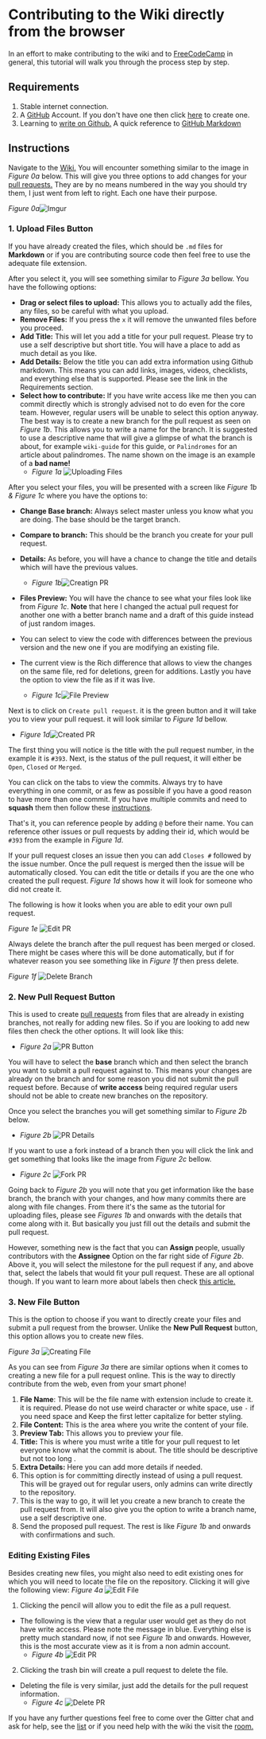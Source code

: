 # Contributing to the Wiki directly from the browser
In an effort to make contributing to the wiki and to [FreeCodeCamp](https://github.com/FreeCodeCamp) in general, this tutorial will walk you through the process step by step.

## Requirements
1. Stable internet connection.
2. A [GitHub](https://github.com) Account. If you don't have one then click [here](https://github.com/join) to create one.
3. Learning to [write on Github.](https://help.github.com/categories/writing-on-github/) A quick reference to [GitHub Markdown](https://github.com/adam-p/markdown-here/wiki/Markdown-Cheatsheet)

## Instructions
Navigate to the [Wiki.](https://github.com/FreeCodeCamp/wiki) You will encounter something similar to the image in _Figure 0a_ below. This will give you three options to add changes for your [pull requests.](https://help.github.com/articles/using-pull-requests/) They are by no means numbered in the way you should try them, I just went from left to right. Each one have their purpose.

_Figure 0a_![Imgur](http://i.imgur.com/6MkwQCx.png)

### 1. Upload Files Button
If you have already created the files, which should be `.md` files for **Markdown** or if you are contributing source code then feel free to use the adequate file extension.

After you select it, you will see something similar to _Figure 3a_ bellow. You have the following options:
- **Drag or select files to upload:** This allows you to actually add the files, any files, so be careful with what you upload.
- **Remove Files:** If you press the `x` it will remove the unwanted files before you proceed.
- **Add Title:** This will let you add a title for your pull request. Please try to use a self descriptive but short title. You will have a place to add as much detail as you like.
- **Add Details:** Below the title you can add extra information using Github markdown. This means you can add links, images, videos, checklists, and everything else that is supported. Please see the link in the Requirements section.
- **Select how to contribute:** If you have write access like me then you can commit directly which is strongly advised not to do even for the core team. However, regular users will be unable to select this option anyway. The best way is to create a new branch for the pull request as seen on _Figure 1b_. This allows you to write a name for the branch. It is suggested to use a descriptive name that will give a glimpse of what the branch is about, for example `wiki-guide` for this guide, or `Palindromes` for an article about palindromes. The name shown on the image is an example of a **bad name!**
  - _Figure 1a_ ![Uploading Files](http://i.imgur.com/PJ2kp5k.png)

After you select your files, you will be presented with a screen like _Figure 1b & Figure 1c_ where you have the options to:
- **Change Base branch:** Always select master unless you know what you are doing. The base should be the target branch.
- **Compare to branch:** This should be the branch you create for your pull request.
- **Details:** As before, you will have a chance to change the title and details which will have the previous values.
  - _Figure 1b_![Creatign PR](http://i.imgur.com/rHfSVcX.png)

- **Files Preview:** You will have the chance to see what your files look like from _Figure 1c_. **Note** that here I changed the actual pull request for another one with a better branch name and a draft of this guide instead of just random images.
- You can select to view the code with differences between the previous version and the new one if you are modifying an existing file.
- The current view is the Rich difference that allows to view the changes on the same file, red for deletions, green for additions.  Lastly you have the option to view the file as if it was live.
  - _Figure 1c_![File Preview](http://i.imgur.com/oYS8ZNr.png)

Next is to click on `Create pull request`. it is the green button and it will take you to view your pull request. it will look similar to _Figure 1d_ bellow.
- _Figure 1d_![Created PR](http://i.imgur.com/PSx5NPU.png)

The first thing you will notice is the title with the pull request number, in the example it is `#393`. Next, is the status of the pull request, it will either be `Open`, `Closed` or `Merged`.

You can click on the tabs to view the commits. Always try to have everything in one commit, or as few as possible if you have a good reason to have more than one commit. If you have multiple commits and need to **squash** them then follow these [instructions](https://github.com/freecodecamp/freecodecamp/wiki/git-rebase#squashing-multiple-commits-into-one).

That's it, you can reference people by adding `@` before their name. You can reference other issues or pull requests by adding their id, which would be `#393` from the example in _Figure 1d_.

If your pull request closes an issue then you can add `Closes #` followed by the issue number. Once the pull request is merged then the issue will be automatically closed. You can edit the title or details if you are the one who created the pull request. _Figure 1d_ shows how it will look for someone who did not create it.

The following is how it looks when you are able to edit your own pull request.

_Figure 1e_ ![Edit PR](http://i.imgur.com/NPgXkiz.png)

Always delete the branch after the pull request has been merged or closed. There might be cases where this will be done automatically, but if for whatever reason you see something like in _Figure 1f_ then press delete.

_Figure 1f_ ![Delete Branch](http://i.imgur.com/vePGN3Y.png)

### 2. New Pull Request Button
This is used to create [pull requests](https://github.com/FreeCodeCamp/FreeCodeCamp/wiki/How-To-Create-A-Pull-Request-for-Free-Code-Camp) from files that are already in existing branches, not really for adding new files. So if you are looking to add new files then check the other options. It will look like this:
- _Figure 2a_ ![PR Button](http://i.imgur.com/WryvU3P.png)

You will have to select the **base** branch which and then select the branch you want to submit a pull request against to. This means your changes are already on the branch and for some reason you did not submit the pull request before. Because of **write access** being required regular users should not be able to create new branches on the repository.

Once you select the branches you will get something similar to _Figure 2b_ below.
- _Figure 2b_ ![PR Details](http://i.imgur.com/omG75qe.png)

If you want to use a fork instead of a branch then you will click the link and get something that looks like the image from _Figure 2c_ bellow.
- _Figure 2c_ ![Fork PR](http://i.imgur.com/0PmVLDL.png)

Going back to _Figure 2b_ you will note that you get information like the base branch, the branch with your changes, and how many commits there are along with file changes. From there it's the same as the tutorial for uploading files, please see _Figures 1b_ and onwards with the details that come along with it. But basically you just fill out the details and submit the pull request.

However, something new is the fact that you can **Assign** people, usually contributors with the **Assignee** Option on the far right side of _Figure 2b_. Above it, you will select the milestone for the pull request if any, and above that, select the labels that would fit your pull request. These are all optional though. If you want to learn more about labels then check [this article.](https://github.com/FreeCodeCamp/FreeCodeCamp/wiki/Select-Issues-for-Contributing-Using-Labels)

### 3. New File Button
This is the option to choose if you want to directly create your files and submit a pull request from the browser. Unlike the **New Pull Request** button, this option allows you to create new files.

_Figure 3a_ ![Creating File](http://i.imgur.com/ZpREhd5.png)

As you can see from _Figure 3a_ there are similar options when it comes to creating a new file for a pull request online. This is the way to directly contribute from the web, even from your smart phone!

1. **File Name**: This will be the file name with extension include to create it. it is required. Please do not use weird character or white space, use `-` if you need space and Keep the first letter capitalize for better styling.
2. **File Content:** This is the area where you write the content of your file.
3. **Preview Tab:** This allows you to preview your file.
4. **Title:** This is where you must write a title for your pull request to let everyone know what the commit is about. The title should be descriptive but not too long .
5. **Extra Details:** Here you can add more details if needed.
6. This option is for committing directly instead of using a pull request. This will be grayed out for regular users, only admins can write directly to the repository.
7. This is the way to go, it will let you create a new branch to create the pull request from. It will also give you the option to write a branch name, use a self descriptive one.
8. Send the proposed pull request. The rest is like _Figure 1b_ and onwards with confirmations and such.

### Editing Existing Files
Besides creating new files, you might also need to edit existing ones for which you will need to locate the file on the repository. Clicking it will give the following view:
 _Figure 4a_ ![Edit File](http://i.imgur.com/equ8XG7.png)
1. Clicking the pencil will allow you to edit the file as a pull request.
  - The following is the view that a regular user would get as they do not have write access. Please note the message in blue. Everything else is pretty much standard now, if not see _Figure 1b_ and onwards. However, this is the most accurate view as it is from a non admin account.
    - _Figure 4b_ ![Edit PR](http://i.imgur.com/tTF7oY2.png)

2. Clicking the trash bin will create a pull request to delete the file.
  - Deleting the file is very similar, just add the details for the pull request information.
    - _Figure 4c_ ![Delete PR](http://i.imgur.com/WQCCsre.png)

If you have any further questions feel free to come over the Gitter chat and ask for help, see the [list](https://github.com/FreeCodeCamp/FreeCodeCamp/wiki/Official-Free-Code-Camp-Chat-Rooms) or if you need help with the wiki the visit the [room.](https://gitter.im/FreeCodeCamp/Wiki)
